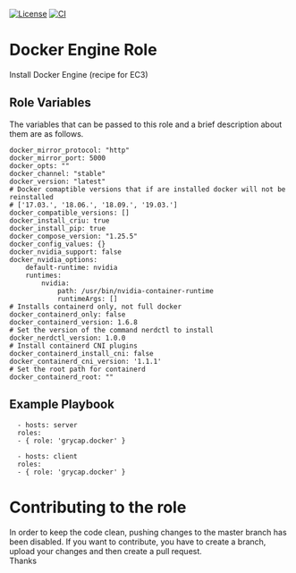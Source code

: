 [![License](https://img.shields.io/badge/license-Apache%202-blue.svg)](https://www.apache.org/licenses/LICENSE-2.0)
[![CI](https://github.com/grycap/ansible-role-docker/workflows/CI/badge.svg)](https://github.com/grycap/ansible-role-docker/actions?query=workflow%3ACI)

Docker Engine Role
===================

Install Docker Engine (recipe for EC3)

Role Variables
--------------

The variables that can be passed to this role and a brief description about them are as follows.

	docker_mirror_protocol: "http"
	docker_mirror_port: 5000
	docker_opts: ""
	docker_channel: "stable"
	docker_version: "latest"
	# Docker comaptible versions that if are installed docker will not be reinstalled
	# ['17.03.', '18.06.', '18.09.', '19.03.']
	docker_compatible_versions: []
	docker_install_criu: true
	docker_install_pip: true
	docker_compose_version: "1.25.5"
	docker_config_values: {}
	docker_nvidia_support: false
	docker_nvidia_options:
		default-runtime: nvidia
		runtimes:
			nvidia:
				path: /usr/bin/nvidia-container-runtime
				runtimeArgs: []
	# Installs containerd only, not full docker
	docker_containerd_only: false
	docker_containerd_version: 1.6.8
	# Set the version of the command nerdctl to install
	docker_nerdctl_version: 1.0.0
	# Install containerd CNI plugins
	docker_containerd_install_cni: false
	docker_containerd_cni_version: '1.1.1'
	# Set the root path for containerd
	docker_containerd_root: ""

Example Playbook
----------------
```
  - hosts: server
  roles:
  - { role: 'grycap.docker' }
```
```
  - hosts: client
  roles:
  - { role: 'grycap.docker' }
```

Contributing to the role
========================
In order to keep the code clean, pushing changes to the master branch has been disabled. If you want to contribute, you have to create a branch, upload your changes and then create a pull request.  
Thanks
